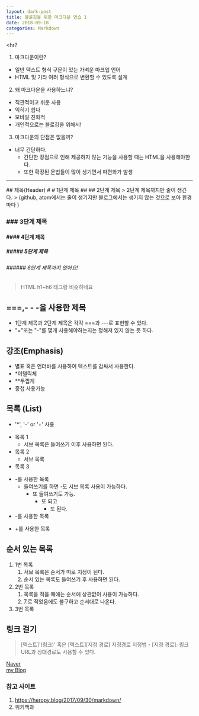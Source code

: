 ```yaml
---
layout: dark-post
title: 블로깅을 위한 마크다운 연습 1
date: 2018-09-18
categories: Markdown
---
```

<hr?
1. 마크다운이란?
- 일반 텍스트 형식 구문이 있는 가벼운 마크업 언어
- HTML 및 기타 여러 형식으로 변환할 수 있도록 설계

2. 왜 마크다운을 사용하느냐?
- 직관적이고 쉬운 사용
- 익히기 쉽다
- 모바일 친화적 
- 개인적으로는 블로깅을 위해서!

3. 마크다운의 단점은 없을까?
- 너무 간단하다.
	- 간단한 장점으로 인해 제공하지 않는 기능을 사용할 때는 HTML을 사용해야한다.
	- 또한 확장된 문법들이 많이 생기면서 파편화가 발생
<hr>
## 제목(Header)
# # 1단계 제목
## ## 2단계 제목
> 2단계 제목까지만 줄이 생긴다.
> (github, atom에서는 줄이 생기지만 블로그에서는 생기지 않는 것으로 보아 환경마다 )

### ### 3단계 제목
#### #### 4단계 제목
##### ##### 5단계 제목
###### ###### 6단계 제목까지 있어요! 
> HTML h1~h6 태그랑 비슷하네요

## ===,- - -을 사용한 제목
- 1단계 제목과 2단계 제목은 각각 ===과 ---로 표현할 수 있다.
- "="또는 "-"를 몇개 사용해야하는지는 정해져 있지 않는 듯 하다.

## 강조(Emphasis)
- 별표 혹은 언더바를 사용하여 텍스트를 감싸서 사용한다.
- *이탤릭체
- **두껍게 
- 중첩 사용가능

## 목록 (List)
- '*', '-' or '+' 사용  
* 목록 1
	* 서브 목록은 들여쓰기 이후 사용하면 된다.
* 목록 2
	* 서브 목록
* 목록 3
- -를 사용한 목록
	- 들여쓰기를 하면 -도 서브 목록 사용이 가능하다.
		- 또 들여쓰기도 가능.
			- 또 되고
				- 또 된다.
- -를 사용한 목록
+ +를 사용한 목록

## 순서 있는 목록
1. 1번 목록
	1. 서브 목록은 순서가 따로 지정이 된다.
	2. 순서 있는 목록도 들여쓰기 후 사용하면 된다.
2. 2번 목록
	1. 목록을 적을 때에는 순서에 상관없이 사용이 가능하다.
	7. 7.로 적었음에도 불구하고 순서대로 나온다.
3. 3번 목록

## 링크 걸기 
>[텍스트]'(링크)' 혹은 [텍스트][지정 경로]
>지정경로 지정법 - [지정 경로]: 링크
>URL과 상대경로도 사용할 수 있다.

[Naver](http://www.naver.com)  
[my Blog][내 블로그]  

[내 블로그]: https://geunsuheo.github.io

### 참고 사이트
1. https://heropy.blog/2017/09/30/markdown/
1. 위키백과
